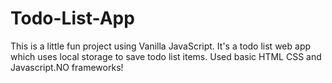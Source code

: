 # Todo-List-App
This is a little fun project using Vanilla JavaScript. It's a todo list web app which uses local storage to save todo list items. Used basic HTML CSS and Javascript.NO frameworks!
